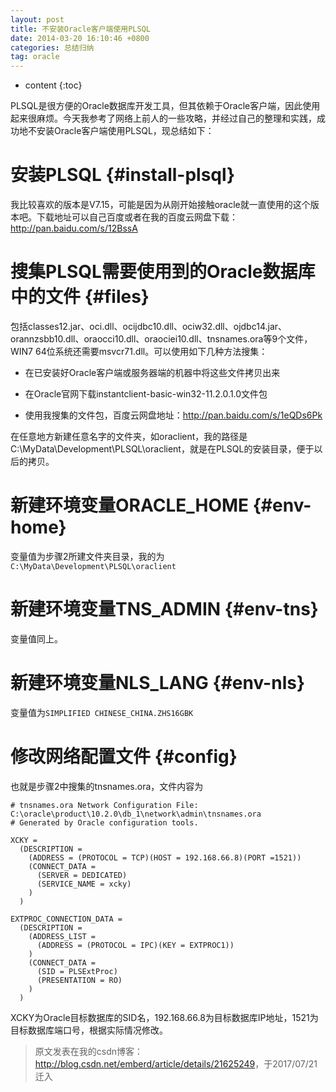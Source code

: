```yaml
---
layout: post
title: 不安装Oracle客户端使用PLSQL
date: 2014-03-20 16:10:46 +0800
categories: 总结归纳
tag: oracle
---
```


* content
{:toc}


PLSQL是很方便的Oracle数据库开发工具，但其依赖于Oracle客户端，因此使用起来很麻烦。今天我参考了网络上前人的一些攻略，并经过自己的整理和实践，成功地不安装Oracle客户端使用PLSQL，现总结如下：

# 安装PLSQL {#install-plsql}
我比较喜欢的版本是V7.15，可能是因为从刚开始接触oracle就一直使用的这个版本吧。下载地址可以自己百度或者在我的百度云网盘下载：<http://pan.baidu.com/s/12BssA>

# 搜集PLSQL需要使用到的Oracle数据库中的文件 {#files}
包括classes12.jar、oci.dll、ocijdbc10.dll、ociw32.dll、ojdbc14.jar、orannzsbb10.dll、oraocci10.dll、oraociei10.dll、tnsnames.ora等9个文件，WIN7 64位系统还需要msvcr71.dll。可以使用如下几种方法搜集：

* 在已安装好Oracle客户端或服务器端的机器中将这些文件拷贝出来

* 在Oracle官网下载instantclient-basic-win32-11.2.0.1.0文件包

* 使用我搜集的文件包，百度云网盘地址：<http://pan.baidu.com/s/1eQDs6Pk>

在任意地方新建任意名字的文件夹，如oraclient，我的路径是C:\MyData\Development\PLSQL\oraclient，就是在PLSQL的安装目录，便于以后的拷贝。

# 新建环境变量ORACLE_HOME {#env-home}
变量值为步骤2所建文件夹目录，我的为`C:\MyData\Development\PLSQL\oraclient`

# 新建环境变量TNS_ADMIN {#env-tns}
变量值同上。

# 新建环境变量NLS_LANG {#env-nls}
变量值为`SIMPLIFIED CHINESE_CHINA.ZHS16GBK`

# 修改网络配置文件 {#config}
也就是步骤2中搜集的tnsnames.ora，文件内容为
```
# tnsnames.ora Network Configuration File: C:\oracle\product\10.2.0\db_1\network\admin\tnsnames.ora
# Generated by Oracle configuration tools.

XCKY =
  (DESCRIPTION =
    (ADDRESS = (PROTOCOL = TCP)(HOST = 192.168.66.8)(PORT =1521))
    (CONNECT_DATA =
      (SERVER = DEDICATED)
      (SERVICE_NAME = xcky)
    )
  )

EXTPROC_CONNECTION_DATA =
  (DESCRIPTION =
    (ADDRESS_LIST =
      (ADDRESS = (PROTOCOL = IPC)(KEY = EXTPROC1))
    )
    (CONNECT_DATA =
      (SID = PLSExtProc)
      (PRESENTATION = RO)
    )
  )
```
XCKY为Oracle目标数据库的SID名，192.168.66.8为目标数据库IP地址，1521为目标数据库端口号，根据实际情况修改。

> 原文发表在我的csdn博客：<http://blog.csdn.net/emberd/article/details/21625249>，于2017/07/21迁入